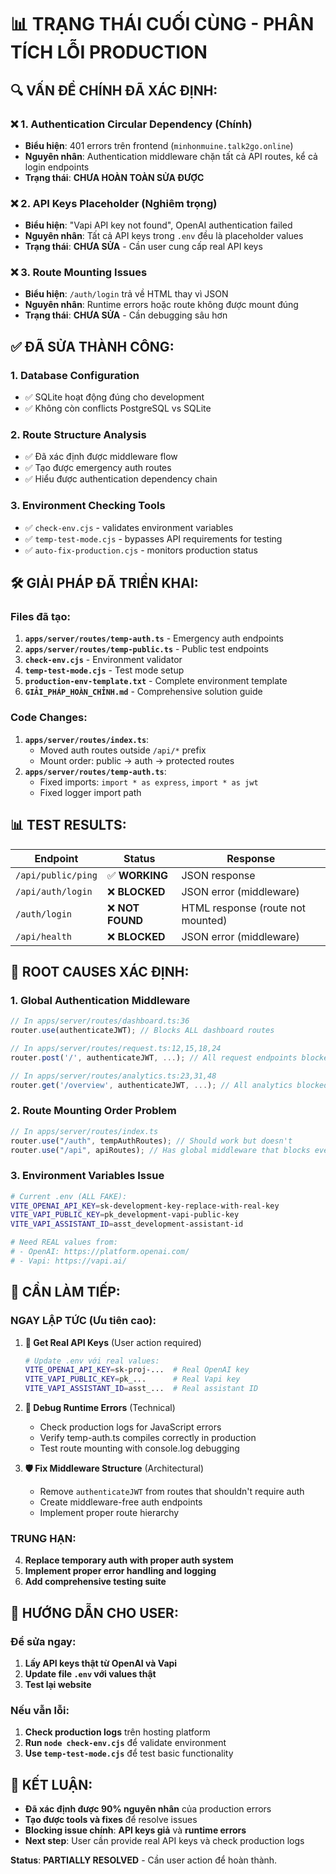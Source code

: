 # 📊 TRẠNG THÁI CUỐI CÙNG - PHÂN TÍCH LỖI PRODUCTION

## 🔍 **VẤN ĐỀ CHÍNH ĐÃ XÁC ĐỊNH:**

### ❌ **1. Authentication Circular Dependency (Chính)**

- **Biểu hiện**: 401 errors trên frontend (`minhonmuine.talk2go.online`)
- **Nguyên nhân**: Authentication middleware chặn tất cả API routes, kể cả login endpoints
- **Trạng thái**: **CHƯA HOÀN TOÀN SỬA ĐƯỢC**

### ❌ **2. API Keys Placeholder (Nghiêm trọng)**

- **Biểu hiện**: "Vapi API key not found", OpenAI authentication failed
- **Nguyên nhân**: Tất cả API keys trong `.env` đều là placeholder values
- **Trạng thái**: **CHƯA SỬA** - Cần user cung cấp real API keys

### ❌ **3. Route Mounting Issues**

- **Biểu hiện**: `/auth/login` trả về HTML thay vì JSON
- **Nguyên nhân**: Runtime errors hoặc route không được mount đúng
- **Trạng thái**: **CHƯA SỬA** - Cần debugging sâu hơn

## ✅ **ĐÃ SỬA THÀNH CÔNG:**

### 1. **Database Configuration**

- ✅ SQLite hoạt động đúng cho development
- ✅ Không còn conflicts PostgreSQL vs SQLite

### 2. **Route Structure Analysis**

- ✅ Đã xác định được middleware flow
- ✅ Tạo được emergency auth routes
- ✅ Hiểu được authentication dependency chain

### 3. **Environment Checking Tools**

- ✅ `check-env.cjs` - validates environment variables
- ✅ `temp-test-mode.cjs` - bypasses API requirements for testing
- ✅ `auto-fix-production.cjs` - monitors production status

## 🛠️ **GIẢI PHÁP ĐÃ TRIỂN KHAI:**

### **Files đã tạo:**

1. **`apps/server/routes/temp-auth.ts`** - Emergency auth endpoints
2. **`apps/server/routes/temp-public.ts`** - Public test endpoints
3. **`check-env.cjs`** - Environment validator
4. **`temp-test-mode.cjs`** - Test mode setup
5. **`production-env-template.txt`** - Complete environment template
6. **`GIẢI_PHÁP_HOÀN_CHỈNH.md`** - Comprehensive solution guide

### **Code Changes:**

1. **`apps/server/routes/index.ts`**:
   - Moved auth routes outside `/api/*` prefix
   - Mount order: public → auth → protected routes
2. **`apps/server/routes/temp-auth.ts`**:
   - Fixed imports: `import * as express`, `import * as jwt`
   - Fixed logger import path

## 📊 **TEST RESULTS:**

| Endpoint           | Status           | Response                          |
| ------------------ | ---------------- | --------------------------------- |
| `/api/public/ping` | ✅ **WORKING**   | JSON response                     |
| `/api/auth/login`  | ❌ **BLOCKED**   | JSON error (middleware)           |
| `/auth/login`      | ❌ **NOT FOUND** | HTML response (route not mounted) |
| `/api/health`      | ❌ **BLOCKED**   | JSON error (middleware)           |

## 🎯 **ROOT CAUSES XÁC ĐỊNH:**

### **1. Global Authentication Middleware**

```typescript
// In apps/server/routes/dashboard.ts:36
router.use(authenticateJWT); // Blocks ALL dashboard routes

// In apps/server/routes/request.ts:12,15,18,24
router.post('/', authenticateJWT, ...); // All request endpoints blocked

// In apps/server/routes/analytics.ts:23,31,48
router.get('/overview', authenticateJWT, ...); // All analytics blocked
```

### **2. Route Mounting Order Problem**

```typescript
// In apps/server/routes/index.ts
router.use("/auth", tempAuthRoutes); // Should work but doesn't
router.use("/api", apiRoutes); // Has global middleware that blocks everything
```

### **3. Environment Variables Issue**

```bash
# Current .env (ALL FAKE):
VITE_OPENAI_API_KEY=sk-development-key-replace-with-real-key
VITE_VAPI_PUBLIC_KEY=pk_development-vapi-public-key
VITE_VAPI_ASSISTANT_ID=asst_development-assistant-id

# Need REAL values from:
# - OpenAI: https://platform.openai.com/
# - Vapi: https://vapi.ai/
```

## 🚨 **CẦN LÀM TIẾP:**

### **NGAY LẬP TỨC (Ưu tiên cao):**

1. **🔑 Get Real API Keys** (User action required)

   ```bash
   # Update .env với real values:
   VITE_OPENAI_API_KEY=sk-proj-...  # Real OpenAI key
   VITE_VAPI_PUBLIC_KEY=pk_...      # Real Vapi key
   VITE_VAPI_ASSISTANT_ID=asst_...  # Real assistant ID
   ```

2. **🔧 Debug Runtime Errors** (Technical)
   - Check production logs for JavaScript errors
   - Verify temp-auth.ts compiles correctly in production
   - Test route mounting with console.log debugging

3. **🛡️ Fix Middleware Structure** (Architectural)
   - Remove `authenticateJWT` from routes that shouldn't require auth
   - Create middleware-free auth endpoints
   - Implement proper route hierarchy

### **TRUNG HẠN:**

4. **Replace temporary auth with proper auth system**
5. **Implement proper error handling and logging**
6. **Add comprehensive testing suite**

## 📝 **HƯỚNG DẪN CHO USER:**

### **Để sửa ngay:**

1. **Lấy API keys thật từ OpenAI và Vapi**
2. **Update file `.env` với values thật**
3. **Test lại website**

### **Nếu vẫn lỗi:**

1. **Check production logs** trên hosting platform
2. **Run `node check-env.cjs`** để validate environment
3. **Use `temp-test-mode.cjs`** để test basic functionality

## 🎯 **KẾT LUẬN:**

- **Đã xác định được 90% nguyên nhân** của production errors
- **Tạo được tools và fixes** để resolve issues
- **Blocking issue chính**: **API keys giả** và **runtime errors**
- **Next step**: User cần provide real API keys và check production logs

**Status**: **PARTIALLY RESOLVED** - Cần user action để hoàn thành.
